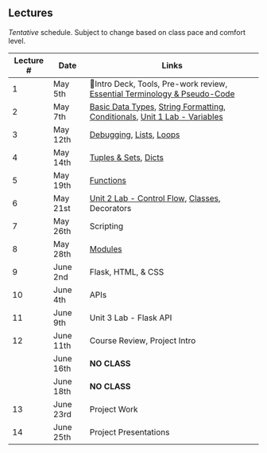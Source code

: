 ## Lectures

_Tentative_ schedule. Subject to change based on class pace and comfort level.

| Lecture # | Date | Links |
| --------- | ---- | ------------- |
| 1  | May 5th  | 🎉Intro Deck, Tools, Pre-work review, [Essential Terminology & Pseudo-Code](#out/topics/essential_terminology) |
| 2  | May 7th  | [Basic Data Types](#out/topics/basic_data_types), [String Formatting](#out/topics/string_formatting), [Conditionals](#out/topics/conditionals), [Unit 1 Lab - Variables](#in/labs/unit1_vars)|
| 3  | May 12th  | [Debugging](#out/topics/debugging), [Lists](#out/topics/lists), [Loops](#out/topics/loops) |
| 4  | May 14th  | [Tuples & Sets](#out/topics/tuples_sets), [Dicts](#out/topics/dicts) |
| 5  | May 19th  | [Functions](#out/topics/functions) |
| 6  | May 21st  | [Unit 2 Lab - Control Flow](#in/labs/unit2_control_flow), [Classes](#out/topics/classes), Decorators |
| 7  | May 26th  | Scripting |
| 8  | May 28th  | [Modules](#out/topics/modules) |
| 9  | June 2nd  | Flask, HTML, & CSS |
| 10  | June 4th | APIs |
| 11  | June 9th | Unit 3 Lab - Flask API |
| 12  | June 11th | Course Review, Project Intro |
|     | June 16th | **NO CLASS** |
|     | June 18th | **NO CLASS** |
| 13  | June 23rd | Project Work |
| 14  | June 25th | Project Presentations |

<br/><br/>
 
